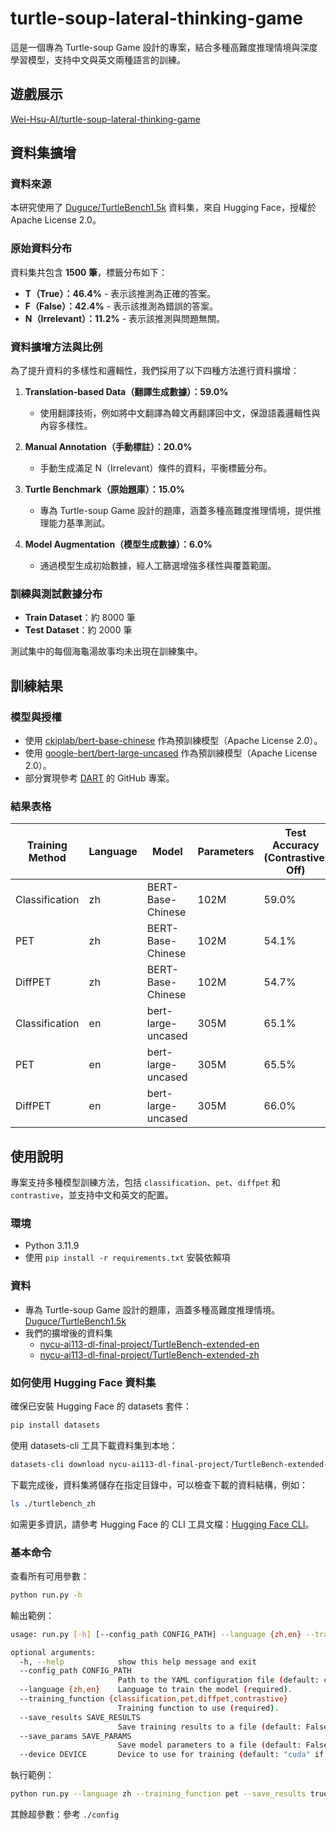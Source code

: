 # turtle-soup-lateral-thinking-game

這是一個專為 Turtle-soup Game 設計的專案，結合多種高難度推理情境與深度學習模型，支持中文與英文兩種語言的訓練。

## 遊戲展示

[Wei-Hsu-AI/turtle-soup-lateral-thinking-game](https://huggingface.co/spaces/Wei-Hsu-AI/turtle-soup-lateral-thinking-game)

## 資料集擴增

### 資料來源

本研究使用了 [Duguce/TurtleBench1.5k](https://huggingface.co/datasets/Duguce/TurtleBench1.5k) 資料集，來自 Hugging Face，授權於 Apache License 2.0。

### 原始資料分布

資料集共包含 **1500 筆**，標籤分布如下：

-   **T（True）：46.4%** - 表示該推測為正確的答案。
-   **F（False）：42.4%** - 表示該推測為錯誤的答案。
-   **N（Irrelevant）：11.2%** - 表示該推測與問題無關。

### 資料擴增方法與比例

為了提升資料的多樣性和邏輯性，我們採用了以下四種方法進行資料擴增：

1. **Translation-based Data（翻譯生成數據）：59.0%**

    - 使用翻譯技術，例如將中文翻譯為韓文再翻譯回中文，保證語義邏輯性與內容多樣性。

2. **Manual Annotation（手動標註）：20.0%**

    - 手動生成滿足 N（Irrelevant）條件的資料，平衡標籤分布。

3. **Turtle Benchmark（原始題庫）：15.0%**

    - 專為 Turtle-soup Game 設計的題庫，涵蓋多種高難度推理情境，提供推理能力基準測試。

4. **Model Augmentation（模型生成數據）：6.0%**
    - 通過模型生成初始數據，經人工篩選增強多樣性與覆蓋範圍。

### 訓練與測試數據分布

-   **Train Dataset**：約 8000 筆
-   **Test Dataset**：約 2000 筆

測試集中的每個海龜湯故事均未出現在訓練集中。

## 訓練結果

### 模型與授權

-   使用 [ckiplab/bert-base-chinese](https://huggingface.co/ckiplab/bert-base-chinese) 作為預訓練模型（Apache License 2.0）。
-   使用 [google-bert/bert-large-uncased](https://huggingface.co/google-bert/bert-large-uncased) 作為預訓練模型（Apache License 2.0）。
-   部分實現參考 [DART](https://github.com/zjunlp/DART/tree/main) 的 GitHub 專案。

### 結果表格

| Training Method | Language | Model              | Parameters | Test Accuracy (Contrastive: Off) | Test Accuracy (Contrastive: On) |
| --------------- | -------- | ------------------ | ---------- | -------------------------------- | ------------------------------- |
| Classification  | zh       | BERT-Base-Chinese  | 102M       | 59.0%                            | 53.8%                           |
| PET             | zh       | BERT-Base-Chinese  | 102M       | 54.1%                            | 53.0%                           |
| DiffPET         | zh       | BERT-Base-Chinese  | 102M       | 54.7%                            | 50.3%                           |
| Classification  | en       | bert-large-uncased | 305M       | 65.1%                            | --                              |
| PET             | en       | bert-large-uncased | 305M       | 65.5%                            | --                              |
| DiffPET         | en       | bert-large-uncased | 305M       | 66.0%                            | --                              |

## 使用說明

專案支持多種模型訓練方法，包括 `classification`、`pet`、`diffpet` 和 `contrastive`，並支持中文和英文的配置。

### 環境

-   Python 3.11.9
-   使用 `pip install -r requirements.txt` 安裝依賴項

### 資料

-   專為 Turtle-soup Game 設計的題庫，涵蓋多種高難度推理情境。[Duguce/TurtleBench1.5k](https://huggingface.co/datasets/Duguce/TurtleBench1.5k)
-   我們的擴增後的資料集
    -   [nycu-ai113-dl-final-project/TurtleBench-extended-en](https://huggingface.co/datasets/nycu-ai113-dl-final-project/TurtleBench-extended-en)
    -   [nycu-ai113-dl-final-project/TurtleBench-extended-zh](https://huggingface.co/datasets/nycu-ai113-dl-final-project/TurtleBench-extended-zh)

### 如何使用 Hugging Face 資料集

確保已安裝 Hugging Face 的 datasets 套件：

```bash
pip install datasets
```

使用 datasets-cli 工具下載資料集到本地：

```bash
datasets-cli download nycu-ai113-dl-final-project/TurtleBench-extended-zh -d ./turtlebench_zh
```

下載完成後，資料集將儲存在指定目錄中，可以檢查下載的資料結構，例如：

```bash
ls ./turtlebench_zh
```

如需更多資訊，請參考 Hugging Face 的 CLI 工具文檔：[Hugging Face CLI](https://huggingface.co/docs/huggingface_hub/guides/cli)。

### 基本命令

查看所有可用參數：

```bash
python run.py -h
```

輸出範例：

```bash
usage: run.py [-h] [--config_path CONFIG_PATH] --language {zh,en} --training_function {classification,pet,diffpet,contrastive} [--save_results SAVE_RESULTS] [--save_params SAVE_PARAMS] [--device DEVICE]

optional arguments:
  -h, --help            show this help message and exit
  --config_path CONFIG_PATH
                        Path to the YAML configuration file (default: config/config_zh.yaml)
  --language {zh,en}    Language to train the model (required).
  --training_function {classification,pet,diffpet,contrastive}
                        Training function to use (required).
  --save_results SAVE_RESULTS
                        Save training results to a file (default: False).
  --save_params SAVE_PARAMS
                        Save model parameters to a file (default: False).
  --device DEVICE       Device to use for training (default: "cuda" if available, else "cpu").
```

執行範例：

```bash
python run.py --language zh --training_function pet --save_results true --save_params true
```

其餘超參數：參考 `./config`
